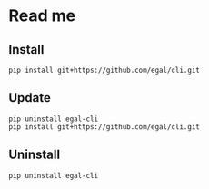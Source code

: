 # Read me

## Install

```shell
pip install git+https://github.com/egal/cli.git
```

## Update

```shell
pip uninstall egal-cli
pip install git+https://github.com/egal/cli.git
```

## Uninstall

```shell
pip uninstall egal-cli
```
